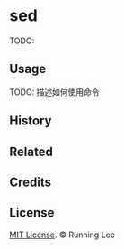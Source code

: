 # sed

TODO:

## Usage

TODO: 描述如何使用命令


## History



## Related



## Credits



## License

[MIT License](https://opensource.org/licenses/mit-license.html). © Running Lee


